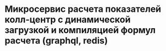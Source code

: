 # Микросервис расчета показателей колл-центр с динамической загрузкой и компиляцией формул расчета (graphql, redis)
